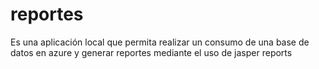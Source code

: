 # reportes
Es una aplicación local que permita realizar un consumo de una base de datos en azure y generar reportes mediante el uso de jasper reports
